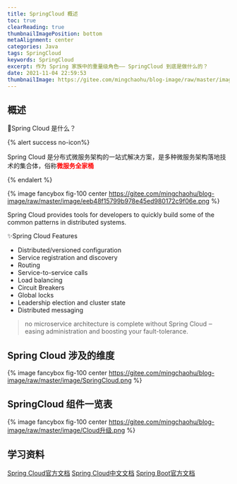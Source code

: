 ```yaml
---
title: SpringCloud 概述
toc: true
clearReading: true
thumbnailImagePosition: bottom
metaAlignment: center
categories: Java
tags: SpringCloud
keywords: SpringCloud
excerpt: 作为 Spring 家族中的重量级角色—— SpringCloud 到底是做什么的？
date: 2021-11-04 22:59:53
thumbnailImage: https://gitee.com/mingchaohu/blog-image/raw/master/image/springcloudAlibaba.jpg
---
```

<!-- toc -->

## 概述

:thinking:Spring Cloud 是什么？

{% alert success no-icon%}

Spring Cloud 是分布式微服务架构的一站式解决方案，是多种微服务架构落地技术的集合体，俗称<font style="color:red;font-weight:bold">微服务全家桶</font>

{% endalert %}

{% image fancybox fig-100 center https://gitee.com/mingchaohu/blog-image/raw/master/image/eeb48f15799b978e45ed980172c9f06e.png %}


Spring Cloud provides tools for developers to quickly build some of the common patterns in distributed systems. 

:sparkles:Spring Cloud Features

- Distributed/versioned configuration
- Service registration and discovery
- Routing
- Service-to-service calls
- Load balancing
- Circuit Breakers
- Global locks
- Leadership election and cluster state
- Distributed messaging

> no microservice architecture is complete without Spring Cloud ‒ easing administration and boosting your fault-tolerance.

## Spring Cloud 涉及的维度

{% image fancybox fig-100 center https://gitee.com/mingchaohu/blog-image/raw/master/image/SpringCloud.png %}

## SpringCloud 组件一览表

{% image fancybox fig-100 center https://gitee.com/mingchaohu/blog-image/raw/master/image/Cloud升级.png %}

## 学习资料

[Spring Cloud官方文档](https://cloud.spring.io/spring-cloud-static/Hoxton.SR1/reference/htmlsingle/)
[Spring Cloud中文文档](https://www.bookstack.cn/read/spring-cloud-docs/docs-index.md)
[Spring Boot官方文档](https://docs.spring.io/spring-boot/docs/2.2.2.RELEASE/reference/htmlsingle/)

